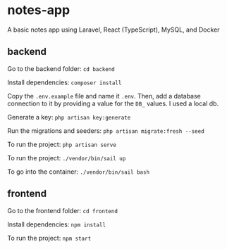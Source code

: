 # notes-app
A basic notes app using Laravel, React (TypeScript), MySQL, and Docker

## backend
Go to the backend folder:
`cd backend`

Install dependencies:
`composer install`

Copy the `.env.example` file and name it `.env`. Then, add a database connection to it by providing a value for the `DB_` values. I used a local db.

Generate a key:
`php artisan key:generate`

Run the migrations and seeders:
`php artisan migrate:fresh --seed`

To run the project:
`php artisan serve`

To run the project:
`./vendor/bin/sail up`

To go into the container:
`./vendor/bin/sail bash`

## frontend
Go to the frontend folder:
`cd frontend`

Install dependencies:
`npm install`

To run the project:
`npm start`

